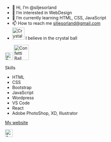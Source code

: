 - 👋 Hi, I’m @siljesorland
- 👀 I’m interested in WebDesign
- 🌱 I’m currently learning HTML, CSS, JavaScript
- 📫 How to reach me siljesorland@gmail.com
- <img src="https://raw.githubusercontent.com/Tarikul-Islam-Anik/Animated-Fluent-Emojis/master/Emojis/Activities/Crystal%20Ball.png" alt="Crystal Ball" width="40" height="40" /> I believe in the crystal ball


<img src="https://raw.githubusercontent.com/Tarikul-Islam-Anik/Animated-Fluent-Emojis/master/Emojis/Smilies/Partying%20Face.png" alt="Partying Face" width="25" height="25" />
<img src="https://raw.githubusercontent.com/Tarikul-Islam-Anik/Animated-Fluent-Emojis/master/Emojis/Activities/Confetti%20Ball.png" alt="Confetti Ball" width="50" height="50" />

Skills
- HTML
- CSS
- Bootstrap
- JavaScript
- Wordpress
- VS Code
- React
- Adobe PhotoShop, XD, Illustrator

[My website](https://siljesorland.netlify.app/)

<img src="https://raw.githubusercontent.com/Tarikul-Islam-Anik/Animated-Fluent-Emojis/master/Emojis/Smilies/Anguished%20Face.png" alt="Anguished Face" width="25" height="25" />

<!---
siljesorland/siljesorland is a ✨ special ✨ repository because its `README.md` (this file) appears on your GitHub profile.
You can click the Preview link to take a look at your changes.
--->
